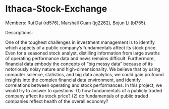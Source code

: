 # Ithaca-Stock-Exchange
Members: Rui Dai (rd576), Marshall Guan (jg2262), Bojun Li (bl755).

Descriptions:

One of the toughest challenges in investment management is to identify which aspects of a public company’s fundamentals affect its stock price. Even for a seasoned stock analyst, distilling information from large swaths of operating performance data and news remains difficult. Furthermore, financial data embody the concepts of “big messy data” because of its notoriously noisy nature and high-dimensionality. We believe that by using computer science, statistics, and big data analytics, we could gain profound insights into the complex financial data environment, and identify correlations between operating and stock performances. In this project, we would try to answer to questions: (1) how fundamentals of a publicly traded company affect its stock price? (2) do fundamentals of public traded companies reflect health of the overall economy?
